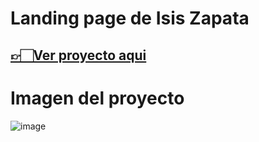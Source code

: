 # Landing page de Isis Zapata

## [👉🏻Ver proyecto aqui](https://isinicolle.github.io/landing/)

# Imagen del proyecto

![image](https://user-images.githubusercontent.com/92564676/187595944-04e127ce-3288-468c-9130-f97532ed3cb2.png)

